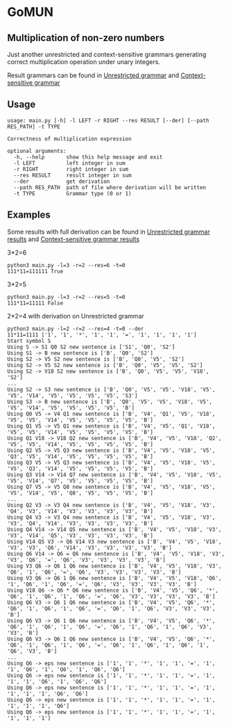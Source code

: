 # GoMUN
## Multiplication of non-zero numbers
Just another unrestricted and context-sensitive grammars generating correct multiplication operation under unary integers.

Result grammars can be found in [Unrestricted grammar](https://github.com/KanashinDmitry/GoMUN/blob/main/res_grammar_0.txt) and [Context-sensitive grammar](https://github.com/KanashinDmitry/GoMUN/blob/main/res_grammar_1.txt)

## Usage
```
usage: main.py [-h] -l LEFT -r RIGHT --res RESULT [--der] [--path RES_PATH] -t TYPE

Correctness of multiplication expression

optional arguments:
  -h, --help       show this help message and exit
  -l LEFT          left integer in sum
  -r RIGHT         right integer in sum
  --res RESULT     result integer in sum
  --der            get derivation
  --path RES_PATH  path of file where derivation will be written
  -t TYPE          Grammar type (0 or 1)
```
## Examples
Some results with full derivation can be found in [Unrestricted grammar results](https://github.com/KanashinDmitry/GoMUN/blob/main/res_cons_t0.txt) and [Context-sensitive grammar results](https://github.com/KanashinDmitry/GoMUN/blob/main/res_cons_t1.txt)

3*2=6
```
python3 main.py -l=3 -r=2 --res=6 -t=0
111*11=111111 True
```

3*2=5
```
python3 main.py -l=3 -r=2 --res=5 -t=0
111*11=11111 False
```

2*2=4 with derivation on Unrestricted grammar
```
python3 main.py -l=2 -r=2 --res=4 -t=0 --der
11*11=1111 ['1', '1', '*', '1', '1', '=', '1', '1', '1', '1']
Start symbol S
Using S -> S1 Q0 S2 new sentence is ['S1', 'Q0', 'S2']
Using S1 -> B new sentence is ['B', 'Q0', 'S2']
Using S2 -> V5 S2 new sentence is ['B', 'Q0', 'V5', 'S2']
Using S2 -> V5 S2 new sentence is ['B', 'Q0', 'V5', 'V5', 'S2']
Using S2 -> V18 S2 new sentence is ['B', 'Q0', 'V5', 'V5', 'V18', 'S2']
...
Using S2 -> S3 new sentence is ['B', 'Q0', 'V5', 'V5', 'V18', 'V5', 'V5', 'V14', 'V5', 'V5', 'V5', 'V5', 'S3']
Using S3 -> B new sentence is ['B', 'Q0', 'V5', 'V5', 'V18', 'V5', 'V5', 'V14', 'V5', 'V5', 'V5', 'V5', 'B']
Using Q0 V5 -> V4 Q1 new sentence is ['B', 'V4', 'Q1', 'V5', 'V18', 'V5', 'V5', 'V14', 'V5', 'V5', 'V5', 'V5', 'B']
Using Q1 V5 -> V5 Q1 new sentence is ['B', 'V4', 'V5', 'Q1', 'V18', 'V5', 'V5', 'V14', 'V5', 'V5', 'V5', 'V5', 'B']
Using Q1 V18 -> V18 Q2 new sentence is ['B', 'V4', 'V5', 'V18', 'Q2', 'V5', 'V5', 'V14', 'V5', 'V5', 'V5', 'V5', 'B']
Using Q2 V5 -> V5 Q3 new sentence is ['B', 'V4', 'V5', 'V18', 'V5', 'Q3', 'V5', 'V14', 'V5', 'V5', 'V5', 'V5', 'B']
Using Q3 V5 -> V5 Q3 new sentence is ['B', 'V4', 'V5', 'V18', 'V5', 'V5', 'Q3', 'V14', 'V5', 'V5', 'V5', 'V5', 'B']
Using Q3 V14 -> V14 Q7 new sentence is ['B', 'V4', 'V5', 'V18', 'V5', 'V5', 'V14', 'Q7', 'V5', 'V5', 'V5', 'V5', 'B']
Using Q7 V5 -> V5 Q8 new sentence is ['B', 'V4', 'V5', 'V18', 'V5', 'V5', 'V14', 'V5', 'Q8', 'V5', 'V5', 'V5', 'B']
...
Using Q2 V3 -> V3 Q4 new sentence is ['B', 'V4', 'V5', 'V18', 'V3', 'Q4', 'V3', 'V14', 'V3', 'V3', 'V3', 'V3', 'B']
Using Q4 V3 -> V3 Q4 new sentence is ['B', 'V4', 'V5', 'V18', 'V3', 'V3', 'Q4', 'V14', 'V3', 'V3', 'V3', 'V3', 'B']
Using Q4 V14 -> V14 Q5 new sentence is ['B', 'V4', 'V5', 'V18', 'V3', 'V3', 'V14', 'Q5', 'V3', 'V3', 'V3', 'V3', 'B']
Using V14 Q5 V3 -> Q6 V14 V3 new sentence is ['B', 'V4', 'V5', 'V18', 'V3', 'V3', 'Q6', 'V14', 'V3', 'V3', 'V3', 'V3', 'B']
Using Q6 V14 -> Q6 = Q6 new sentence is ['B', 'V4', 'V5', 'V18', 'V3', 'V3', 'Q6', '=', 'Q6', 'V3', 'V3', 'V3', 'V3', 'B']
Using V3 Q6 -> Q6 1 Q6 new sentence is ['B', 'V4', 'V5', 'V18', 'V3', 'Q6', '1', 'Q6', '=', 'Q6', 'V3', 'V3', 'V3', 'V3', 'B']
Using V3 Q6 -> Q6 1 Q6 new sentence is ['B', 'V4', 'V5', 'V18', 'Q6', '1', 'Q6', '1', 'Q6', '=', 'Q6', 'V3', 'V3', 'V3', 'V3', 'B']
Using V18 Q6 -> Q6 * Q6 new sentence is ['B', 'V4', 'V5', 'Q6', '*', 'Q6', '1', 'Q6', '1', 'Q6', '=', 'Q6', 'V3', 'V3', 'V3', 'V3', 'B']
Using Q6 V3 -> Q6 1 Q6 new sentence is ['B', 'V4', 'V5', 'Q6', '*', 'Q6', '1', 'Q6', '1', 'Q6', '=', 'Q6', '1', 'Q6', 'V3', 'V3', 'V3', 'B']
Using Q6 V3 -> Q6 1 Q6 new sentence is ['B', 'V4', 'V5', 'Q6', '*', 'Q6', '1', 'Q6', '1', 'Q6', '=', 'Q6', '1', 'Q6', '1', 'Q6', 'V3', 'V3', 'B']
Using Q6 V3 -> Q6 1 Q6 new sentence is ['B', 'V4', 'V5', 'Q6', '*', 'Q6', '1', 'Q6', '1', 'Q6', '=', 'Q6', '1', 'Q6', '1', 'Q6', '1', 'Q6', 'V3', 'B']
...
Using Q6 -> eps new sentence is ['1', '1', '*', '1', '1', '=', '1', '1', 'Q6', '1', 'Q6', '1', 'Q6', 'Q6']
Using Q6 -> eps new sentence is ['1', '1', '*', '1', '1', '=', '1', '1', '1', 'Q6', '1', 'Q6', 'Q6']
Using Q6 -> eps new sentence is ['1', '1', '*', '1', '1', '=', '1', '1', '1', '1', 'Q6', 'Q6']
Using Q6 -> eps new sentence is ['1', '1', '*', '1', '1', '=', '1', '1', '1', '1', 'Q6']
Using Q6 -> eps new sentence is ['1', '1', '*', '1', '1', '=', '1', '1', '1', '1']
```
